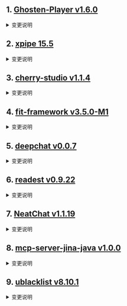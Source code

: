 
## 1. [Ghosten-Player v1.6.0](https://github.com/GhostenEditor/Ghosten-Player/releases/tag/v1.6.0)  
<details>
<summary>变更说明</summary>

## New Feature

1. TV端和移动端分开打包，两端暂时不能混用  
2. 移动端UI更新，简化操作逻辑，适配大屏的Pad  
3. 播放器UI更新
    - TV端简化操作逻辑，去除不常用的按钮，优化遥控器的操作方式
    - 移动端优化手势操作逻辑，新增手势亮度调节
5. 资源库同步支持增量同步，减少同步的时间  
6. 增加刮削的行为选择，以决定同步媒体库时，刮削到了多条数据该如何处理   
    - 跳过：跳过该媒体(默认)
...  

</details>

## 2. [xpipe 15.5](https://github.com/xpipe-io/xpipe/releases/tag/15.5)  
<details>
<summary>变更说明</summary>

- Fix connection hierarchy backgrounds not updating properly when expanding them
- Fix some issues on macOS when zsh failed to start
- Fix XPipe not falling back to sh in some cases on macOS when zsh failed to start
- Fix vscode remote open functionality using wrong app path on macOS
- Fix zsh module zsh/stat breaking some file browser functionality when enabled
- Fix tailscale refresh operations failing with an out-of-bounds error in some cases
- Fix some OS logos not showing correctly
- Fix NullPointer when launching FreeRDP
- Fix outdated manpages docs link

...  

</details>

## 3. [cherry-studio v1.1.4](https://github.com/CherryHQ/cherry-studio/releases/tag/v1.1.4)  
<details>
<summary>变更说明</summary>

# ⚠️ 此版本是测试版本，更新前务必备份数据

## What's Changed
* fix(websearch): add check button and format apihost by @eeee0717 in https://github.com/CherryHQ/cherry-studio/pull/3336
* refactor(actions): Add nightly and pr-ci workflows by @GeorgeDong32 in https://github.com/CherryHQ/cherry-studio/pull/3297
* feat: Enhance API key verification and multi-key support for web search providers by @FunJim in https://github.com/CherryHQ/cherry-studio/pull/3346
* Fix/messages pause bug by @MyPrototypeWhat in https://github.com/CherryHQ/cherry-studio/pull/3343
* feat: 🎸 在顶部的模型搜索框显示固定模型的供应商 by @duanyongcheng in https://github.com/CherryHQ/cherry-studio/pull/2985
* fix api url display by @openmynet in https://github.com/CherryHQ/cherry-studio/pull/3364
* feat: some improvement to Notion export feature by @shiquda in https://github.com/CherryHQ/cherry-studio/pull/2562
...  

</details>

## 4. [fit-framework v3.5.0-M1](https://github.com/ModelEngine-Group/fit-framework/releases/tag/v3.5.0-M1)  
<details>
<summary>变更说明</summary>

# 这是 FIT Framework 社区 3.5.0 版本的第一个里程碑的发布！

## FIT 函数平台

### ⭐ 新特性

#### IoC 插件化容器能力

- 支持 Bean 的管理，包括 Bean 的创建、实例化、注入等能力，并建立 Bean 对象之间的依赖关系。
- 支持 Bean 的生命周期管理。
...  

</details>

## 5. [deepchat v0.0.7](https://github.com/ThinkInAIXYZ/deepchat/releases/tag/v0.0.7)  
<details>
<summary>变更说明</summary>

🚀 DeepChat 0.0.7 正式发布 | 重新定义你的 AI 对话体验！
—— 更强大，更灵活，更智能，开启高效沟通新高度 🌟

✨ 本次主要更新内容 ✨
* Artifacts 全新交互，好用又实用
* 完整的 Ollama 管理支持，支持直接在DeepChat内拉取和删除Ollama模型
* 多模态模型支持
* 新增了 Anthropic、Github Models、Azure支持
* Windows可以自定义安装目录了
* 修复了0.0.6引起的文件不能正常嵌入问题
...  

</details>

## 6. [readest v0.9.22](https://github.com/readest/readest/releases/tag/v0.9.22)  
<details>
<summary>变更说明</summary>

## Release Highlight
* Add theme color editor for more customization
* Add border frame for vertical layout
* Fix layout glitches on macOS in scroll mode
* Various fixes and enhancements on translator, footnote, and scrollbar

## What's Changed
* fix: following ordinary link in footnotes, closes  by @chrox in https://github.com/readest/readest/pull/560
* feat: add theme editor for custom theme colors, closes  by @chrox in https://github.com/readest/readest/pull/594
* fix: clear select mode when importing files, closes  by @chrox in https://github.com/readest/readest/pull/595
...  

</details>

## 7. [NeatChat v1.1.19](https://github.com/tianzhentech/NeatChat/releases/tag/v1.1.19)  
<details>
<summary>变更说明</summary>

1.已全面支持上传文件（10万字符之内），也可自动将复制的文本转附件（非rag），但能解决之前输入框卡死的问题
支持的文件格式：.bash, .bat, .c, .cer, .conf, .cpp, .cr, .cs, .csr, .css, .csv, .doc, .docx, .go, .h, .hpp, .html, .ini, .ipynb, .java, .js, .json, .jsx, .key, .kt, .less, .m, .md, .pdf, .pem, .php, .pl, .pp, .ppt, .pptx, .ps1, .py, .rb, .rdp, .rs, .r, .scss, .sh, .sql, .svg, .swift, .tex, .toml, .ts, .tsx, .txt, .vue, .xls, .xlsx, .xml, .yaml, .yml, .zip, .zsh
2.已将上传图片和上传文件合并成上传附件，后续将支持用一个ocr模型给其他模型做前置识别，让所有模型有识图的能力  

</details>

## 8. [mcp-server-jina-java v1.0.0](https://github.com/GARCHENG/mcp-server-jina-java/releases/tag/v1.0.0)  
<details>
<summary>变更说明</summary>

mcp-server-jina-java  

</details>

## 9. [ublacklist v8.10.1](https://github.com/iorate/ublacklist/releases/tag/v8.10.1)  
<details>
<summary>变更说明</summary>

## [8.10.1](https://github.com/iorate/ublacklist/compare/v8.10.0...v8.10.1) (2025-03-10)


### Bug Fixes

* **ecosia:** update ecosia element selectors ([](https://github.com/iorate/ublacklist/issues/578)) ([716104b](https://github.com/iorate/ublacklist/commit/716104b53d9e395a7aa56dbdf7dfff7e2436d4f4))
* **locales:** update Chinese translation ([](https://github.com/iorate/ublacklist/issues/574)) ([05cbee0](https://github.com/iorate/ublacklist/commit/05cbee085a36c0e01b2f8b316d0bd894f35eb6c8))



...  

</details>


